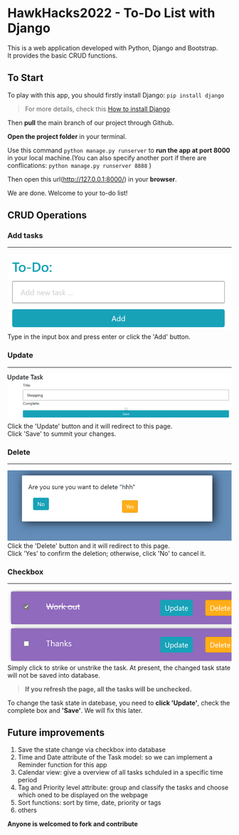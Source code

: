 # HawkHacks2022 - To-Do List with Django

This is a web application developed with Python, Django and Bootstrap.  
It provides the basic CRUD functions.

## To Start

To play with this app, you should firstly install Django: `pip install django`

> For more details, check this [How to install Django](https://docs.djangoproject.com/en/4.0/topics/install/)

Then **pull** the main branch of our project through Github.

**Open the project folder** in your terminal.

Use this command `python manage.py runserver`
to **run the app at port 8000** in your local machine.(You can also specify another port if there are conflications: `python manage.py runserver 8888` )

Then open this url(<http://127.0.0.1:8000/>) in your **browser**.

We are done. Welcome to your to-do list!

## CRUD Operations

### Add tasks

---

![image](/res/add.png)
Type in the input box and press enter or click the 'Add' button.

### Update

---

![image](/res/update.png)
Click the 'Update' button and it will redirect to this page.  
Click 'Save' to summit your changes.

### Delete

---

![image](/res/delete.png)  
Click the 'Delete' button and it will redirect to this page.  
Click 'Yes' to confirm the deletion; otherwise, click 'No' to cancel it.

### Checkbox

---

![image](/res/checkbox.png)  
Simply click to strike or unstrike the task.
At present, the changed task state will not be saved into database.

> **If you refresh the page, all the tasks will be unchecked.**

To change the task state in datebase, you need to **click 'Update'**, check the complete box and **'Save'**. We will fix this later.

## Future improvements

1. Save the state change via checkbox into database
2. Time and Date attribute of the Task model: so we can implement a Reminder function for this app
3. Calendar view: give a overview of all tasks schduled in a specific time period
4. Tag and Priority level attribute: group and classify the tasks and choose which oned to be displayed on the webpage
5. Sort functions: sort by time, date, priority or tags
6. others

**Anyone is welcomed to fork and contribute**
